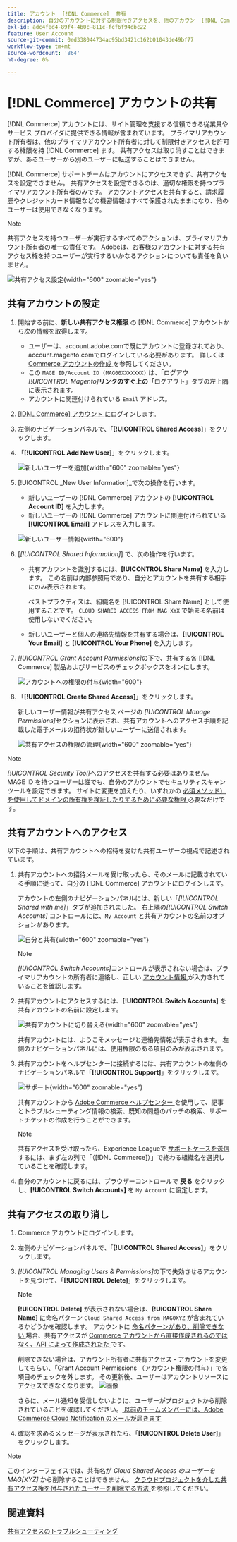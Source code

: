 ```yaml
---
title: アカウント  [!DNL Commerce]  共有
description: 自分のアカウントに対する制限付きアクセスを、他のアカウン  [!DNL Commerce]  所有者に許可する方法  [!DNL Commerce]  説明します。
exl-id: adc4fed4-89f4-4b0c-811c-fcf6f94dbc22
feature: User Account
source-git-commit: 0ed338044734ac95bd3421c162b01043de49bf77
workflow-type: tm+mt
source-wordcount: '864'
ht-degree: 0%

---
```


# [!DNL Commerce] アカウントの共有

[!DNL Commerce] アカウントには、サイト管理を支援する信頼できる従業員やサービス プロバイダに提供できる情報が含まれています。 プライマリアカウント所有者は、他のプライマリアカウント所有者に対して制限付きアクセスを許可する権限を持 [!DNL Commerce] ます。 共有アクセスは取り消すことはできますが、あるユーザーから別のユーザーに転送することはできません。

[!DNL Commerce] サポートチームはアカウントにアクセスできず、共有アクセスを設定できません。 共有アクセスを設定できるのは、適切な権限を持つプライマリアカウント所有者のみです。 アカウントアクセスを共有すると、請求履歴やクレジットカード情報などの機密情報はすべて保護されたままになり、他のユーザーは使用できなくなります。

>[!NOTE]
>
>共有アクセスを持つユーザーが実行するすべてのアクションは、プライマリアカウント所有者の唯一の責任です。 Adobeは、お客様のアカウントに対する共有アクセス権を持つユーザーが実行するいかなるアクションについても責任を負いません。

![ 共有アクセス設定 ](./assets/shared-access.png){width="600" zoomable="yes"}

## 共有アカウントの設定

1. 開始する前に、**新しい共有アクセス権限** の [!DNL Commerce] アカウントから次の情報を取得します。

   - ユーザーは、account.adobe.comで既にアカウントに登録されており、account.magento.comでログインしている必要があります。 詳しくは [Commerce アカウントの作成 ](https://experienceleague.adobe.com/en/docs/commerce-admin/start/commerce-account/commerce-account-create#create-a-commerce-account) を参照してください。
   - この `MAGE ID/Account ID (MAG00XXXXXXX)` は、「ログアウ _[!UICONTROL Magento]_&#x200B;**リンクのすぐ上の「**&#x200B;ログアウト」タブの左上隅に表示されます。
   - アカウントに関連付けられている `Email` アドレス。

1. [[!DNL Commerce]  アカウント ](commerce-account-create.md) にログインします。

1. 左側のナビゲーションパネルで、「**[!UICONTROL Shared Access]**」をクリックします。

1. 「**[!UICONTROL Add New User]**」をクリックします。

   ![ 新しいユーザーを追加 ](./assets/shared-access-add.png){width="600" zoomable="yes"}

1. [!UICONTROL _New User Information]_で次の操作を行います。

   - 新しいユーザーの [!DNL Commerce] アカウントの **[!UICONTROL Account ID]** を入力します。
   - 新しいユーザーの [!DNL Commerce] アカウントに関連付けられている **[!UICONTROL Email]** アドレスを入力します。

   ![ 新しいユーザー情報 ](./assets/shared-new-user.png){width="600"}

1. [_[!UICONTROL Shared Information]_] で、次の操作を行います。

   - 共有アカウントを識別するには、**[!UICONTROL Share Name]** を入力します。 この名前は内部参照用であり、自分とアカウントを共有する相手にのみ表示されます。

     ベストプラクティスは、組織名を [!UICONTROL Share Name] として使用することです。 `CLOUD SHARED ACCESS FROM MAG XYX` で始まる名前は使用しないでください。
   - 新しいユーザーと個人の連絡先情報を共有する場合は、**[!UICONTROL Your Email]** と **[!UICONTROL Your Phone]** を入力します。

1. _[!UICONTROL Grant Account Permissions]_&#x200B;の下で、共有する各 [!DNL Commerce] 製品およびサービスのチェックボックスをオンにします。

   ![ アカウントへの権限の付与 ](./assets/shared-permissions.png){width="600"}

1. 「**[!UICONTROL Create Shared Access]**」をクリックします。

   新しいユーザー情報が共有アクセス ページの _[!UICONTROL Manage Permissions]_&#x200B;セクションに表示され、共有アカウントへのアクセス手順を記載した電子メールの招待状が新しいユーザーに送信されます。

   ![ 共有アクセスの権限の管理 ](./assets/shared-manage-permissions.png){width="600" zoomable="yes"}

>[!NOTE]
>
>_[!UICONTROL Security Tool]_&#x200B;へのアクセスを共有する必要はありません。MAGE ID を持つユーザーは誰でも、自分のアカウントでセキュリティスキャンツールを設定できます。 サイトに変更を加えたり、いずれかの [ 必須メソッド）を使用してドメインの所有権を検証したりするために必要な権限 ](https://experienceleague.adobe.com/en/docs/commerce-admin/systems/security/security-scan) 必要なだけです。

## 共有アカウントへのアクセス

以下の手順は、共有アカウントへの招待を受けた共有ユーザーの視点で記述されています。

1. 共有アカウントへの招待メールを受け取ったら、そのメールに記載されている手順に従って、自分の [!DNL Commerce] アカウントにログインします。

   アカウントの左側のナビゲーションパネルには、新しい「_[!UICONTROL Shared with me]_」タブが追加されました。 右上隅の&#x200B;_[!UICONTROL Switch Accounts]_ コントロールには、`My Account` と共有アカウントの名前のオプションがあります。

   ![ 自分と共有 ](./assets/shared-with-me.png){width="600" zoomable="yes"}

   >[!NOTE]
   >
   >   _[!UICONTROL Switch Accounts]_&#x200B;コントロールが表示されない場合は、プライマリアカウントの所有者に連絡し、正しい [ アカウント情報 ](#set-up-a-shared-account) が入力されていることを確認します。


1. 共有アカウントにアクセスするには、**[!UICONTROL Switch Accounts]** を共有アカウントの名前に設定します。

   ![ 共有アカウントに切り替える ](./assets/shared-switch.png){width="600" zoomable="yes"}

   共有アカウントには、ようこそメッセージと連絡先情報が表示されます。 左側のナビゲーションパネルには、使用権限のある項目のみが表示されます。

1. 共有アカウントをヘルプセンターに接続するには、共有アカウントの左側のナビゲーションパネルで「**[!UICONTROL Support]**」をクリックします。

   ![ サポート ](./assets/shared-support.png){width="600" zoomable="yes"}

   共有アカウントから [Adobe Commerce ヘルプセンター ](https://experienceleague.adobe.com/en/docs/commerce-knowledge-base/kb/overview) を使用して、記事とトラブルシューティング情報の検索、既知の問題のパッチの検索、サポートチケットの作成を行うことができます。

   >[!NOTE]
   >
   >共有アクセスを受け取ったら、Experience Leagueで [ サポートケースを送信 ](https://experienceleague.adobe.com/en/docs/commerce-knowledge-base/kb/help-center-guide/magento-help-center-user-guide#support-case) するには、まず左の列で「（[!DNL Commerce]）」で終わる組織名を選択していることを確認します。

1. 自分のアカウントに戻るには、ブラウザーコントロールで **戻る** をクリックし、**[!UICONTROL Switch Accounts]** を `My Account` に設定します。

## 共有アクセスの取り消し

1. Commerce アカウントにログインします。

1. 左側のナビゲーションパネルで、「**[!UICONTROL Shared Access]**」をクリックします。

1. _[!UICONTROL Managing Users & Permissions]_&#x200B;の下で失効させるアカウントを見つけて、「**[!UICONTROL Delete]**」をクリックします。

   >[!NOTE]
   >
   > **[!UICONTROL Delete]** が表示されない場合は、**[!UICONTROL Share Name]** に命名パターン `Cloud Shared Access from MAG0XYZ` が含まれているかどうかを確認します。 アカウントに [ 命名パターンがあり、削除できない ](https://experienceleague.adobe.com/en/docs/commerce-knowledge-base/kb/help-center-guide/magento-help-center-user-guide#remove-cloud-shared-access-users) 場合、共有アクセスが [Commerce アカウントから直接作成されるのではなく、API によって作成されたた ](https://account.magento.com/) です。
   > 
   > 削除できない場合は、アカウント所有者に共有アクセス・アカウントを変更してもらい、「Grant Account Permissions （アカウント権限の付与）」で各項目のチェックを外します。 その更新後、ユーザーはアカウントリソースにアクセスできなくなります。
   > ![ 画像 ](https://git.corp.adobe.com/AdobeDocs/commerce-admin.en/assets/38345/55f383e5-89c7-4832-bada-f765b522f4b5)
   >
   > さらに、メール通知を受信しないように、ユーザーがプロジェクトから削除されていることを確認してください。[ 以前のチームメンバーには、Adobe Commerce Cloud Notification のメールが届きます ](https://experienceleague.adobe.com/en/docs/commerce-knowledge-base/kb/troubleshooting/miscellaneous/former-teammembers-receive-cloud-notification-emails)


1. 確認を求めるメッセージが表示されたら、「**[!UICONTROL Delete User]**」をクリックします。

>[!NOTE]
>
>このインターフェイスでは、共有名が _Cloud Shared Access のユーザーを MAG[XYZ]_ から削除することはできません。 [ クラウドプロジェクトを介した共有アクセス権を付与されたユーザーを削除する方法 ](https://experienceleague.adobe.com/en/docs/commerce-knowledge-base/kb/help-center-guide/magento-help-center-user-guide#remove-cloud-shared-access-users) を参照してください。

## 関連資料

[ 共有アクセスのトラブルシューティング ](https://experienceleague.adobe.com/en/docs/commerce-knowledge-base/kb/troubleshooting/miscellaneous/shared-access-troubleshooting)

